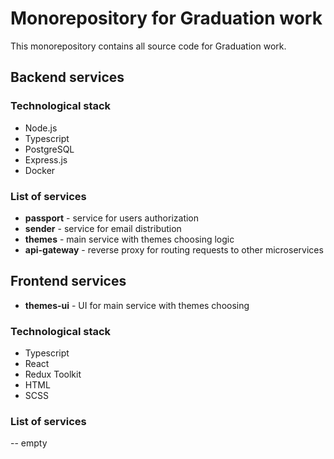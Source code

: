 # Monorepository for Graduation work

This monorepository contains all source code for Graduation work.

## Backend services

### Technological stack

- Node.js
- Typescript
- PostgreSQL
- Express.js
- Docker

### List of services

- __passport__ - service for users authorization
- __sender__ - service for email distribution
- __themes__ - main service with themes choosing logic
- __api-gateway__ - reverse proxy for routing requests to other microservices

## Frontend services

- __themes-ui__ - UI for main service with themes choosing

### Technological stack

- Typescript
- React
- Redux Toolkit
- HTML
- SCSS

### List of services

-- empty
